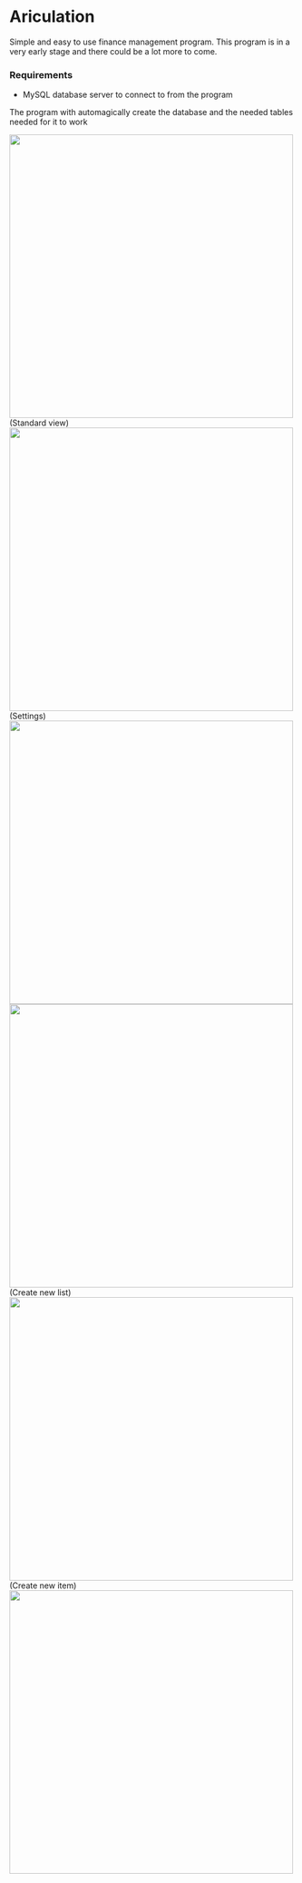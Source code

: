 # Ariculation

Simple and easy to use finance management program.
This program is in a very early stage and there could be a lot more to come.

### Requirements
- MySQL database server to connect to from the program

The program with automagically create the database and the needed tables needed for it to work

<img width="500px" src="https://github.com/RickyDane/Ariculation/assets/82893522/dcc846bb-bde3-4fd4-b728-139ea654bede"/>
<br/>
(Standard view)
<br/>

<img width="500px" src="https://github.com/RickyDane/Ariculation/assets/82893522/0e2a6f77-5443-4d1b-9d62-3cd144fb61e3" />
<br/>
(Settings)
<br/>

<img width="500px" src="https://github.com/RickyDane/Ariculation/assets/82893522/e9ef8c32-1f6d-4b06-802d-caf29afb6cfa"/>
<br/>

<img width="500px" src="https://github.com/RickyDane/Ariculation/assets/82893522/5498678b-3d3a-4641-976e-9f8fc40322b0"/>
<br/>
(Create new list)
<br/>

<img width="500px" src="https://github.com/RickyDane/Ariculation/assets/82893522/8c83675f-cd3e-44e4-a808-7fbffac26732"/>
<br/>
(Create new item)
<br/>

<img width="500px" src="https://github.com/RickyDane/Ariculation/assets/82893522/39e8b0a9-5324-4011-9236-8b0c6441bf69"/>
<br/>
